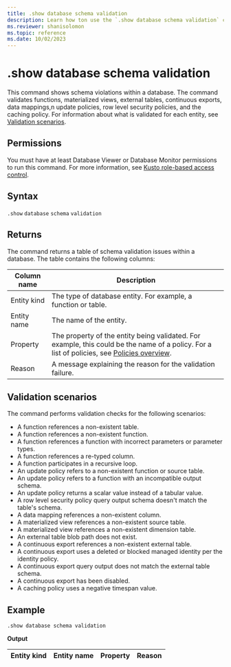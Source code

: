 ```yaml
---
title: .show database schema validation
description: Learn how ton use the `.show database schema validation` command to show find schema violations within a database.
ms.reviewer: shanisolomon
ms.topic: reference
ms.date: 10/02/2023
---
```

# .show database schema validation

This command shows schema violations within a database. The command validates functions, materialized views, external tables, continuous exports, data mappings,n update policies, row level security policies, and the caching policy. For information about what is validated for each entity, see [Validation scenarios](#validation-scenarios).

## Permissions

You must have at least Database Viewer or Database Monitor permissions to run this command. For more information, see [Kusto role-based access control](access-control/role-based-access-control.md).

## Syntax

`.show` `database` `schema` `validation`

## Returns

The command returns a table of schema validation issues within a database. The table contains the following columns:

|Column name|Description|
|--|--|
|Entity kind|The type of database entity. For example, a function or table.|
|Entity name|The name of the entity.|
|Property|The property of the entity being validated. For example, this could be the name of a policy. For a list of policies, see [Policies overview](policies.md).|
|Reason|A message explaining the reason for the validation failure.|

## Validation scenarios

The command performs validation checks for the following scenarios:

* A function references a non-existent table.
* A function references a non-existent function.
* A function references a function with incorrect parameters or parameter types.
* A function references a re-typed column.
* A function participates in a recursive loop.
* An update policy refers to a non-existent function or source table.
* An update policy refers to a function with an incompatible output schema.
* An update policy returns a scalar value instead of a tabular value.
* A row level security policy query output schema doesn't match the table's schema.
* A data mapping references a non-existent column.
* A materialized view references a non-existent source table.
* A materialized view references a non-existent dimension table.
* An external table blob path does not exist.
* A continuous export references a non-existent external table.
* A continuous export uses a deleted or blocked managed identity per the identity policy.
* A continuous export query output does not match the external table schema.
* A continuous export has been disabled.
* A caching policy uses a negative timespan value.

## Example

```kusto
.show database schema validation
```

**Output**

|Entity kind|Entity name|Property|Reason|
|--|--|--|--|
